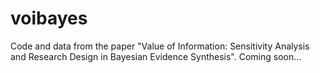 # voibayes
Code and data from the paper "Value of Information: Sensitivity Analysis and Research Design in Bayesian Evidence Synthesis".  Coming soon...
